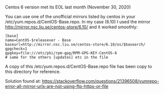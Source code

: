 Centos 6 version met its EOL last month (November 30, 2020)

You can use one of the unofficial mirrors listed by centos in your /etc/yum.repos.d/CentOS-Base.repo. In my case (6.10) I used the mirror http://mirror.nsc.liu.se/centos-store/6.10/ and it worked smoothly:

	[base]
	name=CentOS-$releasever - Base
	baseurl=http://mirror.nsc.liu.se/centos-store/6.10/os/$basearch/
	gpgcheck=1
	gpgkey=file:///etc/pki/rpm-gpg/RPM-GPG-KEY-CentOS-6
	# same for the others [updates] etc in the file


A copy of this /etc/yum.repos.d/CentOS-Base.repo file has been copy to this directory for reference.

Solution found at: https://stackoverflow.com/questions/21396508/yumrepo-error-all-mirror-urls-are-not-using-ftp-https-or-file
